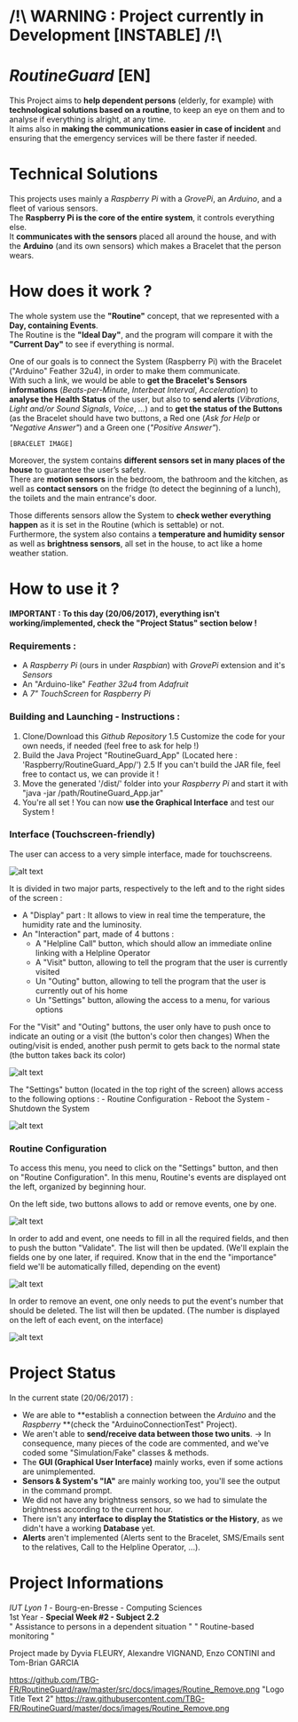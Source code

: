 # /!\ WARNING : Project currently in Development [INSTABLE] /!\

# *RoutineGuard* [**EN**]

This Project aims to **help dependent persons** (elderly, for example) with **technological solutions based on a routine**, to keep an eye on them and to analyse if everything is alright, at any time.  
It aims also in **making the communications easier in case of incident** and ensuring that the emergency services will be there faster if needed.  

# Technical Solutions

This projects uses mainly a *Raspberry Pi* with a *GrovePi*, an *Arduino*, and a fleet of various sensors.  
The **Raspberry Pi is the core of the entire system**, it controls everything else.  
It **communicates with the sensors** placed all around the house, and with the **Arduino** (and its own sensors) which makes a Bracelet that the person wears.  

# How does it work ?

The whole system use the **"Routine"** concept, that we represented with a **Day, containing Events**.  
The Routine is the **"Ideal Day"**, and the program will compare it with the **"Current Day"** to see if everything is normal.  
  
One of our goals is to connect the System (Raspberry Pi) with the Bracelet ("Arduino" Feather 32u4), in order to make them communicate.  
With such a link, we would be able to **get the Bracelet's Sensors informations** (*Beats-per-Minute*, *Interbeat Interval*, *Acceleration*) to **analyse the Health Status** of the user, but also to **send alerts** (*Vibrations*, *Light and/or Sound Signals*, *Voice*, *...*) and to **get the status of the Buttons** (as the Bracelet should have two buttons, a Red one (*Ask for Help* or *"Negative Answer"*) and a Green one (*"Positive Answer"*).

	[BRACELET IMAGE]
	
Moreover, the system contains **different sensors set in many places of the house** to guarantee the user’s safety.  
There are **motion sensors** in the bedroom, the bathroom and the kitchen, as well as **contact sensors** on the fridge (to detect the beginning of a lunch), the toilets and the main entrance's door.  
  
Those differents sensors allow the System to **check wether everything happen** as it is set in the Routine (which is settable) or not.  
Furthermore, the system also contains a **temperature and humidity sensor** as well as **brightness sensors**, all set in the house, to act like a home weather station.

# How to use it ?

**IMPORTANT : To this day (20/06/2017), everything isn't working/implemented, check the "Project Status" section below !**

### Requirements :
- A *Raspberry Pi* (ours in under *Raspbian*) with *GrovePi* extension and it's *Sensors*
- An "Arduino-like" *Feather 32u4* from *Adafruit*
- A *7" TouchScreen* for *Raspberry Pi*

### Building and Launching - Instructions :
1. Clone/Download this *Github Repository*
      1.5 Customize the code for your own needs, if needed (feel free to ask for help !)
2. Build the Java Project "RoutineGuard_App" (Located here : 'Raspberry/RoutineGuard_App/')
      2.5 If you can't build the JAR file, feel free to contact us, we can provide it !
3. Move the generated '/dist/' folder into your *Raspberry Pi* and start it with "java -jar /path/RoutineGuard_App.jar"
4. You're all set ! You can now **use the Graphical Interface** and test our System !

### Interface (Touchscreen-friendly)

The user can access to a very simple interface, made for touchscreens.

![alt text][Interface1]
    
It is divided in two major parts, respectively to the left and to the right sides of the screen :
- A "Display" part : It allows to view in real time the temperature, the humidity rate and the luminosity.
- An "Interaction" part, made of 4 buttons :
    - A "Helpline Call" button, which should allow an immediate online linking with a Helpline Operator
    - A "Visit" button, allowing to tell the program that the user is currently visited
    - Un "Outing" button, allowing to tell the program that the user is currently out of his home
    - Un "Settings" button, allowing the access to a menu, for various options

For the "Visit" and "Outing" buttons, the user only have to push once to indicate an outing or a visit (the button's color then changes)
When the outing/visit is ended, another push permit to gets back to the normal state (the button takes back its color)

![alt text][Interface2]
    
The "Settings" button (located in the top right of the screen) allows access to the following options :
    - Routine Configuration
    - Reboot the System
    - Shutdown the System
    
![alt text][Settings]

### Routine Configuration

To access this menu, you need to click on the "Settings" button, and then on "Routine Configuration".
In this menu, Routine's events are displayed ont the left, organized by beginning hour.

On the left side, two buttons allows to add or remove events, one by one.

![alt text][Routine1]

In order to add and event, one needs to fill in all the required fields, and then to push the button "Validate". The list will then be updated.
(We'll explain the fields one by one later, if required. Know that in the end the "importance" field we'll be automatically filled, depending on the event)

![alt text][Routine2]

In order to remove an event, one only needs to put the event's number that should be deleted. The list will then be updated.
(The number is displayed on the left of each event, on the interface)

![alt text][Routine3]

# Project Status
In the current state (20/06/2017) :
- We are able to **establish a connection between the *Arduino* and the *Raspberry* **(check the "ArduinoConnectionTest" Project).
- We aren't able to **send/receive data between those two units**.
      -> In consequence, many pieces of the code are commented, and we've coded some "Simulation/Fake" classes & methods.
- The **GUI (Graphical User Interface)** mainly works, even if some actions are unimplemented.
- **Sensors & System's "IA"** are mainly working too, you'll see the output in the command prompt.
- We did not have any brightness sensors, so we had to simulate the brightness according to the current hour.
- There isn't any **interface to display the Statistics or the History**, as we didn't have a working **Database** yet.
- **Alerts** aren't implemented (Alerts sent to the Bracelet, SMS/Emails sent to the relatives, Call to the Helpline Operator, ...).

# Project Informations

*IUT Lyon 1* - Bourg-en-Bresse - Computing Sciences  
1st Year - **Special Week #2 - Subject 2.2**  
" Assistance to persons in a dependent situation "
" Routine-based monitoring "

Project made by Dyvia FLEURY, Alexandre VIGNAND, Enzo CONTINI and Tom-Brian GARCIA

[Interface1]: https://github.com/TBG-FR/RoutineGuard/raw/master/src/docs/images/Interface_1.png "Graphical Interface"
[Interface2]: https://github.com/TBG-FR/RoutineGuard/raw/master/src/docs/images/Interface_2.png "Visit Button ON"
[Interface3]: https://github.com/TBG-FR/RoutineGuard/raw/master/src/docs/images/Interface_3.png "Outing Button ON"
[Settings]: https://github.com/TBG-FR/RoutineGuard/raw/master/src/docs/images/Settings.png "Settings Menu"
[Routine1]: https://github.com/TBG-FR/RoutineGuard/raw/master/src/docs/images/Routine_Display.png "Routine Menu"
[Routine2]: https://github.com/TBG-FR/RoutineGuard/raw/master/src/docs/images/Routine_Add.png "Routine : Add Event"
[Routine3]: https://github.com/TBG-FR/RoutineGuard/raw/master/src/docs/images/Routine_Remove.png "Routine : Remove Event"

https://github.com/TBG-FR/RoutineGuard/raw/master/src/docs/images/Routine_Remove.png "Logo Title Text 2"
https://raw.githubusercontent.com/TBG-FR/RoutineGuard/master/docs/images/Routine_Remove.png